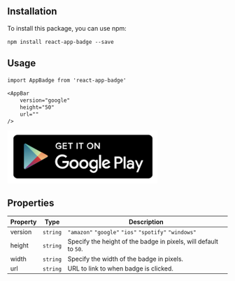 
## Installation

To install this package, you can use npm:
```
npm install react-app-badge --save
```

## Usage 

```
import AppBadge from 'react-app-badge'
```
```
<AppBar
    version="google"
    height="50"
    url=""
/>
```
![Google Logo](./src/badges/google-sample.png?raw=true)

## Properties

Property | Type | Description
-------- | ---- | -----------
version | `string` | `"amazon"` `"google"` `"ios"` `"spotify"` `"windows"`
height | `string` | Specify the height of the badge in pixels, will default to `50`.
width | `string` | Specify the width of the badge in pixels.
url | `string` | URL to link to when badge is clicked.

